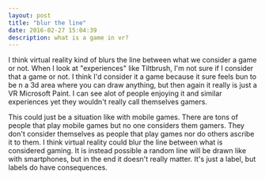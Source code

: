 ```yaml
---
layout: post
title: "blur the line"
date: 2016-02-27 15:04:39
description: what is a game in vr?
---
```


I think virtual reality kind of blurs the line between what we consider a game or not. When I look at "experiences" like Tiltbrush, I'm not sure if I consider that a game or not. I think I'd consider it a game because it sure feels bun to be n a 3d area where you can draw anything, but then again it really is just a VR Microsoft Paint. I can see alot of people enjoying it and similar experiences yet they wouldn't really call themselves gamers.

This could just be a situation like with mobile games. There are tons of people that play mobile games but no one considers them gamers. They don't consider themselves as people that play games nor do others ascribe it to them. I think virtual reality could blur the line between what is considered gaming. It is instead possible a random line will be drawn like with smartphones, but in the end it doesn't really matter. It's just a label, but labels do have consequences.
